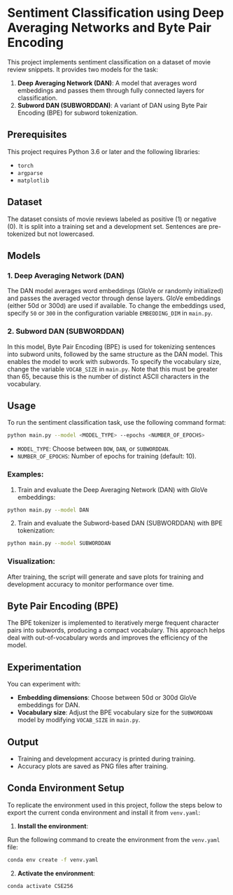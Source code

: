 # Sentiment Classification using Deep Averaging Networks and Byte Pair Encoding

This project implements sentiment classification on a dataset of movie review snippets. It provides two models for the task:
1. **Deep Averaging Network (DAN)**: A model that averages word embeddings and passes them through fully connected layers for classification.
2. **Subword DAN (SUBWORDDAN)**: A variant of DAN using Byte Pair Encoding (BPE) for subword tokenization.

## Prerequisites

This project requires Python 3.6 or later and the following libraries:
- `torch`
- `argparse`
- `matplotlib`

## Dataset

The dataset consists of movie reviews labeled as positive (1) or negative (0). It is split into a training set and a development set. Sentences are pre-tokenized but not lowercased.

## Models

### 1. Deep Averaging Network (DAN)
The DAN model averages word embeddings (GloVe or randomly initialized) and passes the averaged vector through dense layers. GloVe embeddings (either 50d or 300d) are used if available. To change the embeddings used, specify `50` or `300` in the configuration variable `EMBEDDING_DIM` in `main.py`.

### 2. Subword DAN (SUBWORDDAN)
In this model, Byte Pair Encoding (BPE) is used for tokenizing sentences into subword units, followed by the same structure as the DAN model. This enables the model to work with subwords. To specify the vocabulary size, change the variable `VOCAB_SIZE` in `main.py`. Note that this must be greater than 65, because this is the number of distinct ASCII characters in the vocabulary. 

## Usage

To run the sentiment classification task, use the following command format:

```bash
python main.py --model <MODEL_TYPE> --epochs <NUMBER_OF_EPOCHS>
```

- `MODEL_TYPE`: Choose between `BOW`, `DAN`, or `SUBWORDDAN`.
- `NUMBER_OF_EPOCHS`: Number of epochs for training (default: 10).

### Examples:

1. Train and evaluate the Deep Averaging Network (DAN) with GloVe embeddings:

```bash
python main.py --model DAN
```

2. Train and evaluate the Subword-based DAN (SUBWORDDAN) with BPE tokenization:

```bash
python main.py --model SUBWORDDAN
```

### Visualization:
After training, the script will generate and save plots for training and development accuracy to monitor performance over time.

## Byte Pair Encoding (BPE)
The BPE tokenizer is implemented to iteratively merge frequent character pairs into subwords, producing a compact vocabulary. This approach helps deal with out-of-vocabulary words and improves the efficiency of the model.

## Experimentation
You can experiment with:
- **Embedding dimensions**: Choose between 50d or 300d GloVe embeddings for DAN.
- **Vocabulary size**: Adjust the BPE vocabulary size for the `SUBWORDDAN` model by modifying `VOCAB_SIZE` in `main.py`.

## Output
- Training and development accuracy is printed during training.
- Accuracy plots are saved as PNG files after training.

## Conda Environment Setup
To replicate the environment used in this project, follow the steps below to export the current conda environment and install it from `venv.yaml`:

1. **Install the environment**:

Run the following command to create the environment from the `venv.yaml` file:

```bash
conda env create -f venv.yaml
```

2. **Activate the environment**:

```bash
conda activate CSE256
```